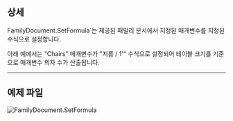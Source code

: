 ## 상세
FamilyDocument.SetFormula`는 제공된 패밀리 문서에서 지정된 매개변수를 지정된 수식으로 설정합니다.

아래 예에서는 "Chairs" 매개변수가 "지름 / 1'" 수식으로 설정되어 테이블 크기를 기준으로 매개변수 의자 수가 산출됩니다.
___
## 예제 파일

![FamilyDocument.SetFormula](./Revit.Application.FamilyDocument.SetFormula_img.jpg)
